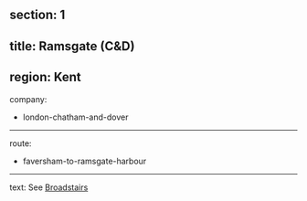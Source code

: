 section: 1
----
title: Ramsgate (C&D)
----
region: Kent
----
company:
- london-chatham-and-dover
----
route:
- faversham-to-ramsgate-harbour
----
text: See [Broadstairs](/stations/broadstairs#ramsgate)
